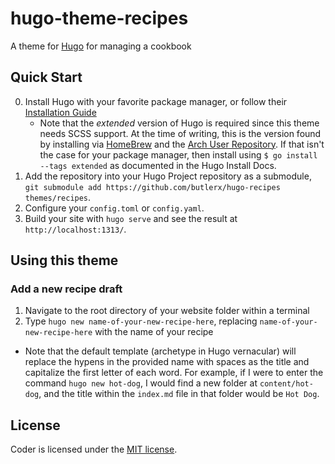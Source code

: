 # hugo-theme-recipes

A theme for [Hugo](https://gohugo.io/) for managing a cookbook

## Quick Start

0. Install Hugo with your favorite package manager, or follow their
   [Installation Guide](https://gohugo.io/getting-started/installing/)
   - Note that the _extended_ version of Hugo is required since this theme needs
     SCSS support. At the time of writing, this is the version found by
     installing via
     [HomeBrew](https://github.com/Homebrew/homebrew-core/blob/master/Formula/hugo.rb)
     and the
     [Arch User Repository](https://www.archlinux.org/packages/community/x86_64/hugo/).
     If that isn't the case for your package manager, then install using
     `$ go install --tags extended` as documented in the Hugo Install Docs.
1. Add the repository into your Hugo Project repository as a submodule,
   `git submodule add https://github.com/butlerx/hugo-recipes themes/recipes`.
2. Configure your `config.toml` or `config.yaml`.
3. Build your site with `hugo serve` and see the result at
   `http://localhost:1313/`.

## Using this theme

### Add a new recipe draft

1. Navigate to the root directory of your website folder within a terminal
2. Type `hugo new name-of-your-new-recipe-here`, replacing
   `name-of-your-new-recipe-here` with the name of your recipe

- Note that the default template (archetype in Hugo vernacular) will replace the
  hypens in the provided name with spaces as the title and capitalize the first
  letter of each word. For example, if I were to enter the command
  `hugo new hot-dog`, I would find a new folder at `content/hot-dog`, and the
  title within the `index.md` file in that folder would be `Hot Dog`.

## License

Coder is licensed under the
[MIT license](https://github.com/butlerx/hugo-recipes/blob/master/LICENSE.md).
